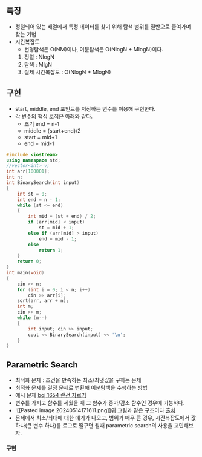 ## 특징
- 정렬되어 있는 배열에서 특정 데이터를 찾기 위해 탐색 범위를 절반으로 줄여가며 찾는 기법
- 시간복잡도
	- 선형탐색은 O(NM)이나, 이분탐색은 O(NlogN + MlogN)이다.
	1. 정렬 : NlogN
	2. 탐색 : MlgN
	3. 실제 시간복잡도 : O(NlogN + MlogN)
## 구현
- start, middle, end 포인트를 저장하는 변수를 이용해 구현한다.
- 각 변수의 핵심 로직은 아래와 같다.
	- 초기 end = n-1
	- middle = (start+end)/2 
	- start = mid+1
	- end = mid-1
```cpp
#include <iostream>
using namespace std;
//vector<int> v;
int arr[100001];
int n;
int BinarySearch(int input)
{
	int st = 0; 
	int end = n - 1;
	while (st <= end)
	{
		int mid = (st + end) / 2;
		if (arr[mid] < input)
			st = mid + 1;
		else if (arr[mid] > input)
			end = mid - 1;
		else
			return 1;
	}
	return 0;
}
int main(void)
{
	cin >> n;
	for (int i = 0; i < n; i++)
		cin >> arr[i];
	sort(arr, arr + n);
	int m;
	cin >> m;
	while (m--)
	{
		int input; cin >> input;
		cout << BinarySearch(input) << '\n';
	}
}
```
## Parametric Search
- 최적화 문제 : 조건을 만족하는 최소/최댓값을 구하는 문제
- 최적화 문제를 결정 문제로 변환해 이분탐색을 수행하는 방법
- 예시 문제 [boj 1654 랜선 자르기](https://www.acmicpc.net/problem/1654)
- 변수를 가지고 함수를 세웠을 때 그 함수가 증가/감소 함수인 경우에 가능하다.
- ![[Pasted image 20240514171611.png]]위 그림과 같은 구조이다 [출처](https://blog.encrypted.gg/985)
- 문제에서 최소/최대에 대한 얘기가 나오고, 범위가 매우 큰 경우, 시간복잡도에서 값 하나(큰 변수 하나)를 로그로 떨구면 될때 parametric search의 사용을 고민해보자.
 #### 구현
 